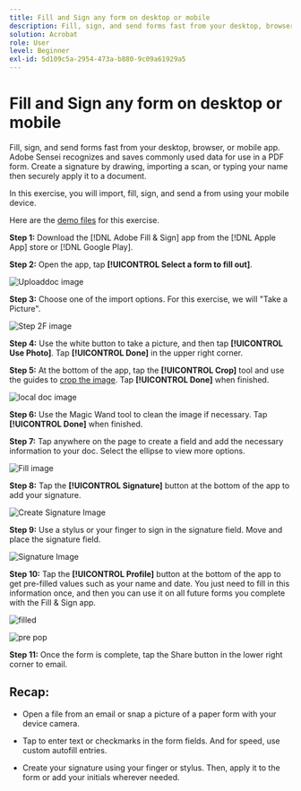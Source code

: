 ```yaml
---
title: Fill and Sign any form on desktop or mobile
description: Fill, sign, and send forms fast from your desktop, browser, or mobile app
solution: Acrobat
role: User
level: Beginner
exl-id: 5d109c5a-2954-473a-b880-9c09a61929a5
---
```

# Fill and Sign any form on desktop or mobile

Fill, sign, and send forms fast from your desktop, browser, or mobile app. Adobe Sensei recognizes and saves commonly used data for use in a PDF form. Create a signature by drawing, importing a scan, or typing your name then securely apply it to a document.

In this exercise, you will import, fill, sign, and send a from using your mobile device.

Here are the [demo files](assets/03_FillSignScan.zip) for this exercise.

**Step 1:** Download the [!DNL Adobe Fill & Sign] app from the [!DNL Apple App] store or [!DNL Google Play].

**Step 2:** Open the app, tap **[!UICONTROL Select a form to fill out]**.

![Uploaddoc image](assets/mobilescan.jpg)

**Step 3:** Choose one of the import options. For this exercise, we will "Take a Picture".  

![Step 2F image](assets/Step2F.jpg)

**Step 4:** Use the white button to take a picture, and then tap **[!UICONTROL Use Photo]**. Tap **[!UICONTROL Done]** in the upper right corner.

**Step 5:** At the bottom of the app, tap the **[!UICONTROL Crop]** tool and use the guides to [crop the image](https://www.adobe.com/acrobat/online/crop-pdf.html). Tap **[!UICONTROL Done]** when finished.

![local doc image](assets/localdoc.jpg)

**Step 6:** Use the Magic Wand tool to clean the image if necessary. Tap **[!UICONTROL Done]** when finished.

**Step 7:** Tap anywhere on the page to create a field and add the necessary information to your doc. Select the ellipse to view more options.

![Fill image](assets/fill.jpg)


**Step 8:** Tap the **[!UICONTROL Signature]** button at the bottom of the app to add your signature. 

![Create Signature Image](assets/createsign.jpg)

**Step 9:** Use a stylus or your finger to sign in the signature field. Move and place the signature field.

![Signature Image](assets/sign.jpg)

**Step 10:** Tap the **[!UICONTROL Profile]** button at the bottom of the app to get pre-filled values such as your name and date. You just need to fill in this information once, and then you can use it on all future forms you complete with the Fill & Sign app.

![filled](assets/filled.jpg)

![pre pop](assets/prepop.jpg)

**Step 11:** Once the form is complete, tap the Share button in the lower right corner to email.

## Recap:

* Open a file from an email or snap a picture of a paper form with your device camera. 

* Tap to enter text or checkmarks in the form fields. And for speed, use custom autofill entries.

* Create your signature using your finger or stylus. Then, apply it to the form or add your initials wherever needed.
